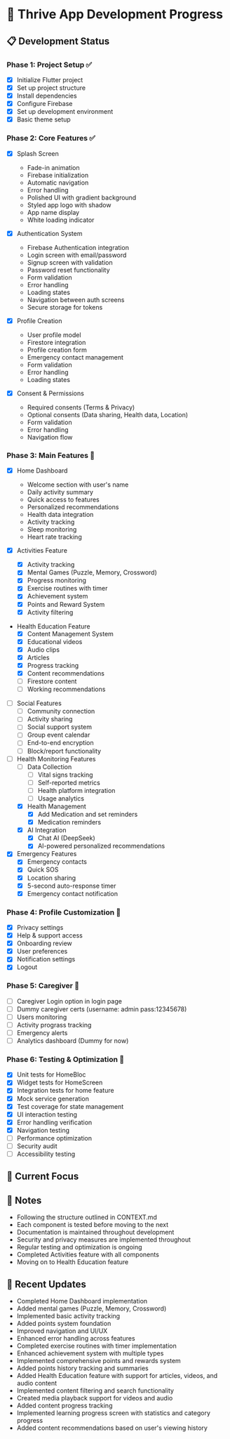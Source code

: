 # 🚀 Thrive App Development Progress

## 📋 Development Status

### Phase 1: Project Setup ✅
- [x] Initialize Flutter project
- [x] Set up project structure
- [x] Install dependencies
- [x] Configure Firebase
- [x] Set up development environment
- [x] Basic theme setup

### Phase 2: Core Features ✅
- [x] Splash Screen
  - Fade-in animation
  - Firebase initialization
  - Automatic navigation
  - Error handling
  - Polished UI with gradient background
  - Styled app logo with shadow
  - App name display
  - White loading indicator

- [x] Authentication System
  - Firebase Authentication integration
  - Login screen with email/password
  - Signup screen with validation
  - Password reset functionality
  - Form validation
  - Error handling
  - Loading states
  - Navigation between auth screens
  - Secure storage for tokens

- [x] Profile Creation
  - User profile model
  - Firestore integration
  - Profile creation form
  - Emergency contact management
  - Form validation
  - Error handling
  - Loading states

- [x] Consent & Permissions
  - Required consents (Terms & Privacy)
  - Optional consents (Data sharing, Health data, Location)
  - Form validation
  - Error handling
  - Navigation flow

### Phase 3: Main Features 🚧
- [x] Home Dashboard
  - Welcome section with user's name
  - Daily activity summary
  - Quick access to features
  - Personalized recommendations
  - Health data integration
  - Activity tracking
  - Sleep monitoring
  - Heart rate tracking

- [x] Activities Feature
  - [x] Activity tracking
  - [x] Mental Games (Puzzle, Memory, Crossword)
  - [x] Progress monitoring
  - [x] Exercise routines with timer
  - [x] Achievement system
  - [x] Points and Reward System
  - [x] Activity filtering

- Health Education Feature
  - [x] Content Management System
  - [x] Educational videos
  - [x] Audio clips
  - [x] Articles
  - [x] Progress tracking
  - [x] Content recommendations
  - [ ] Firestore content
  - [ ] Working recommendations

- [ ] Social Features
  - [ ] Community connection
  - [ ] Activity sharing
  - [ ] Social support system
  - [ ] Group event calendar
  - [ ] End-to-end encryption
  - [ ] Block/report functionality

- [ ] Health Monitoring Features
  - [ ] Data Collection
    - [ ] Vital signs tracking
    - [ ] Self-reported metrics
    - [ ] Health platform integration
    - [ ] Usage analytics
  - [x] Health Management
    - [x] Add Medication and set reminders
    - [x] Medication reminders
  - [x] AI Integration
    - [x] Chat AI (DeepSeek)
    - [x] AI-powered personalized recommendations

- [x] Emergency Features
  - [x] Emergency contacts
  - [x] Quick SOS
  - [x] Location sharing
  - [x] 5-second auto-response timer
  - [x] Emergency contact notification

### Phase 4: Profile Customization 📝
- [x] Privacy settings
- [x] Help & support access
- [x] Onboarding review
- [x] User preferences
- [x] Notification settings
- [x] Logout

### Phase 5: Caregiver 📝
  - [ ] Caregiver Login option in login page
  - [ ] Dummy caregiver certs (username: admin pass:12345678)
  - [ ] Users monitoring
  - [ ] Activity prograss tracking
  - [ ] Emergency alerts
  - [ ] Analytics dashboard (Dummy for now)

### Phase 6: Testing & Optimization 📝
- [x] Unit tests for HomeBloc
- [x] Widget tests for HomeScreen
- [x] Integration tests for home feature
- [x] Mock service generation
- [x] Test coverage for state management
- [x] UI interaction testing
- [x] Error handling verification
- [x] Navigation testing
- [ ] Performance optimization
- [ ] Security audit
- [ ] Accessibility testing

## 📝 Current Focus


## 📌 Notes
- Following the structure outlined in CONTEXT.md
- Each component is tested before moving to the next
- Documentation is maintained throughout development
- Security and privacy measures are implemented throughout
- Regular testing and optimization is ongoing
- Completed Activities feature with all components
- Moving on to Health Education feature

## 🔄 Recent Updates
- Completed Home Dashboard implementation
- Added mental games (Puzzle, Memory, Crossword)
- Implemented basic activity tracking
- Added points system foundation
- Improved navigation and UI/UX
- Enhanced error handling across features
- Completed exercise routines with timer implementation
- Enhanced achievement system with multiple types
- Implemented comprehensive points and rewards system
- Added points history tracking and summaries
- Added Health Education feature with support for articles, videos, and audio content
- Implemented content filtering and search functionality
- Created media playback support for videos and audio
- Added content progress tracking
- Implemented learning progress screen with statistics and category progress
- Added content recommendations based on user's viewing history 